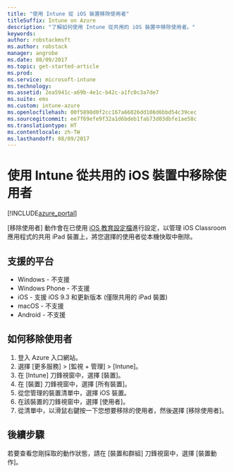 ```yaml
---
title: "使用 Intune 從 iOS 裝置移除使用者"
titleSuffix: Intune on Azure
description: "了解如何使用 Intune 從共用的 iOS 裝置中移除使用者。"
keywords: 
author: robstackmsft
ms.author: robstack
manager: angrobe
ms.date: 08/09/2017
ms.topic: get-started-article
ms.prod: 
ms.service: microsoft-intune
ms.technology: 
ms.assetid: 2ea5941c-a69b-4e1c-b42c-a1fc0c3a7de7
ms.suite: ems
ms.custom: intune-azure
ms.openlocfilehash: 00f5898d0f2cc167a66026dd108d6bbd54c39cec
ms.sourcegitcommit: ee7f69efe9f32a1d6bdeb1fab73d03dbfe1ae58c
ms.translationtype: HT
ms.contentlocale: zh-TW
ms.lasthandoff: 08/09/2017
---
```

# <a name="remove-a-user-from-a-shared-ios-device-with-intune"></a>使用 Intune 從共用的 iOS 裝置中移除使用者


[!INCLUDE[azure_portal](./includes/azure_portal.md)]

[移除使用者] 動作會在已使用 [iOS 教育設定檔](education-settings-configure-ios.md)進行設定，以管理 iOS Classroom 應用程式的共用 iPad 裝置上，將您選擇的使用者從本機快取中刪除。 

## <a name="supported-platforms"></a>支援的平台

- Windows - 不支援
- Windows Phone - 不支援
- iOS - 支援 iOS 9.3 和更新版本 (僅限共用的 iPad 裝置)
- macOS - 不支援
- Android - 不支援

## <a name="how-to-remove-a-user"></a>如何移除使用者

1. 登入 Azure 入口網站。
2. 選擇 [更多服務]  >  [監視 + 管理]  >  [Intune]。
3. 在 [Intune] 刀鋒視窗中，選擇 [裝置]。
4. 在 [裝置] 刀鋒視窗中，選擇 [所有裝置]。
5. 從您管理的裝置清單中，選擇 iOS 裝置。
6. 在該裝置的刀鋒視窗中，選擇 [使用者]。
7. 從清單中，以滑鼠右鍵按一下您想要移除的使用者，然後選擇 [移除使用者]。

## <a name="next-steps"></a>後續步驟

若要查看您剛採取的動作狀態，請在 [裝置和群組] 刀鋒視窗中，選擇 [裝置動作]。
